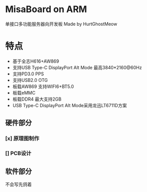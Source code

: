 # MisaBoard on ARM
单接口多功能服务器向开发板
Made by HurtGhostMeow

# 特点
- 基于全志H616+AW869
- 支持USB Type-C DisplayPort Alt Mode 最高3840*2160@60Hz
- 支持PD3.0 PPS
- 支持USB2.0 OTG
- 板载AW869 支持WIFI6+BT5.0
- 板载eMMC
- 板载DDR4 最大支持2GB
- USB Type-C DisplayPort Alt Mode采用龙迅LT6711D方案

## 硬件部分
### [x] 原理图制作
### [] PCB设计

## 软件部分
不会写先鸽着
